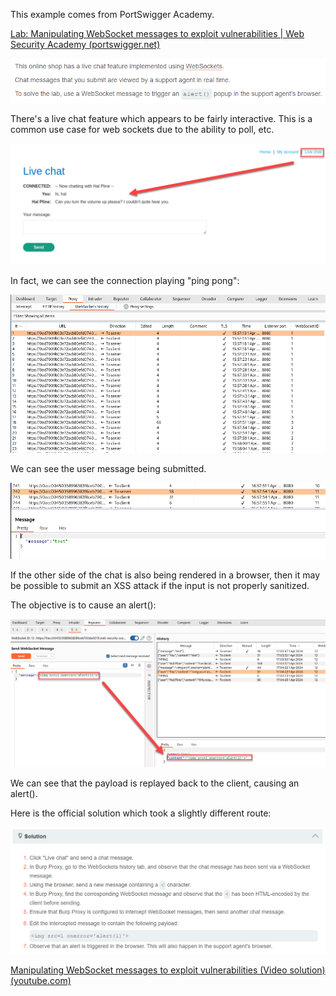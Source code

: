 This example comes from PortSwigger Academy.

[Lab: Manipulating WebSocket messages to exploit vulnerabilities | Web Security Academy (portswigger.net)](https://portswigger.net/web-security/websockets/lab-manipulating-messages-to-exploit-vulnerabilities)

![](attachments/Pasted%20image%2020240401155155.png)

There's a live chat feature which appears to be fairly interactive. This is a common use case for web sockets due to the ability to poll, etc.

![](attachments/Pasted%20image%2020240401160058.png)

In fact, we can see the connection playing "ping pong":

![](attachments/Pasted%20image%2020240401160229.png)

We can see the user message being submitted.

![](attachments/Pasted%20image%2020240401170534.png)

If the other side of the chat is also being rendered in a browser, then it may be possible to submit an XSS attack if the input is not properly sanitized.

The objective is to cause an alert():

![](attachments/Pasted%20image%2020240401170705.png)

We can see that the payload is replayed back to the client, causing an alert().


Here is the official solution which took a slightly different route:

![](attachments/Pasted%20image%2020240401170824.png)

[Manipulating WebSocket messages to exploit vulnerabilities (Video solution) (youtube.com)](https://www.youtube.com/watch?v=63jRvCUkTEc)
